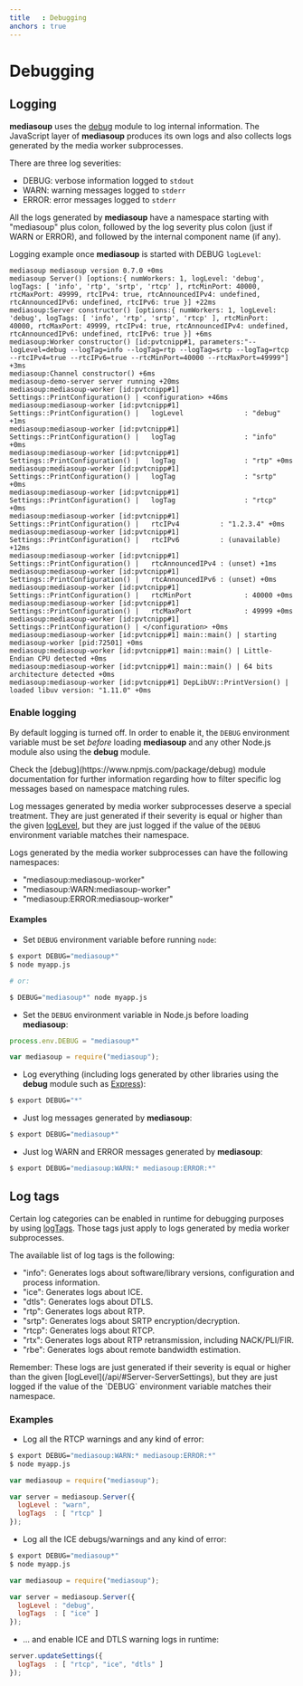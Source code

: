 ```yaml
---
title   : Debugging
anchors : true
---
```



# Debugging


## Logging

**mediasoup** uses the [debug](https://www.npmjs.com/package/debug) module to log internal information. The JavaScript layer of **mediasoup** produces its own logs and also collects logs generated by the media worker subprocesses.

There are three log severities:

* DEBUG: verbose information logged to `stdout`
* WARN: warning messages logged to `stderr`
* ERROR: error messages logged to `stderr`

All the logs generated by **mediasoup** have a namespace starting with "mediasoup" plus colon, followed by the log severity plus colon (just if WARN or ERROR), and followed by the internal component name (if any).

Logging example once **mediasoup** is started with DEBUG `logLevel`:

```
mediasoup mediasoup version 0.7.0 +0ms
mediasoup Server() [options:{ numWorkers: 1, logLevel: 'debug', logTags: [ 'info', 'rtp', 'srtp', 'rtcp' ], rtcMinPort: 40000, rtcMaxPort: 49999, rtcIPv4: true, rtcAnnouncedIPv4: undefined, rtcAnnouncedIPv6: undefined, rtcIPv6: true }] +22ms
mediasoup:Server constructor() [options:{ numWorkers: 1, logLevel: 'debug', logTags: [ 'info', 'rtp', 'srtp', 'rtcp' ], rtcMinPort: 40000, rtcMaxPort: 49999, rtcIPv4: true, rtcAnnouncedIPv4: undefined, rtcAnnouncedIPv6: undefined, rtcIPv6: true }] +6ms
mediasoup:Worker constructor() [id:pvtcnipp#1, parameters:"--logLevel=debug --logTag=info --logTag=rtp --logTag=srtp --logTag=rtcp --rtcIPv4=true --rtcIPv6=true --rtcMinPort=40000 --rtcMaxPort=49999"] +3ms
mediasoup:Channel constructor() +6ms
mediasoup-demo-server server running +20ms
mediasoup:mediasoup-worker [id:pvtcnipp#1] Settings::PrintConfiguration() | <configuration> +46ms
mediasoup:mediasoup-worker [id:pvtcnipp#1] Settings::PrintConfiguration() |   logLevel               : "debug" +1ms
mediasoup:mediasoup-worker [id:pvtcnipp#1] Settings::PrintConfiguration() |   logTag                 : "info" +0ms
mediasoup:mediasoup-worker [id:pvtcnipp#1] Settings::PrintConfiguration() |   logTag                 : "rtp" +0ms
mediasoup:mediasoup-worker [id:pvtcnipp#1] Settings::PrintConfiguration() |   logTag                 : "srtp" +0ms
mediasoup:mediasoup-worker [id:pvtcnipp#1] Settings::PrintConfiguration() |   logTag                 : "rtcp" +0ms
mediasoup:mediasoup-worker [id:pvtcnipp#1] Settings::PrintConfiguration() |   rtcIPv4          : "1.2.3.4" +0ms
mediasoup:mediasoup-worker [id:pvtcnipp#1] Settings::PrintConfiguration() |   rtcIPv6          : (unavailable) +12ms
mediasoup:mediasoup-worker [id:pvtcnipp#1] Settings::PrintConfiguration() |   rtcAnnouncedIPv4 : (unset) +1ms
mediasoup:mediasoup-worker [id:pvtcnipp#1] Settings::PrintConfiguration() |   rtcAnnouncedIPv6 : (unset) +0ms
mediasoup:mediasoup-worker [id:pvtcnipp#1] Settings::PrintConfiguration() |   rtcMinPort             : 40000 +0ms
mediasoup:mediasoup-worker [id:pvtcnipp#1] Settings::PrintConfiguration() |   rtcMaxPort             : 49999 +0ms
mediasoup:mediasoup-worker [id:pvtcnipp#1] Settings::PrintConfiguration() | </configuration> +0ms
mediasoup:mediasoup-worker [id:pvtcnipp#1] main::main() | starting mediasoup-worker [pid:72501] +0ms
mediasoup:mediasoup-worker [id:pvtcnipp#1] main::main() | Little-Endian CPU detected +0ms
mediasoup:mediasoup-worker [id:pvtcnipp#1] main::main() | 64 bits architecture detected +0ms
mediasoup:mediasoup-worker [id:pvtcnipp#1] DepLibUV::PrintVersion() | loaded libuv version: "1.11.0" +0ms
```


### Enable logging

By default logging is turned off. In order to enable it, the `DEBUG` environment variable must be set *before* loading **mediasoup** and any other Node.js module also using the **debug** module.

<div markdown="1" class="note">
Check the [debug](https://www.npmjs.com/package/debug) module documentation for further information regarding how to filter specific log messages based on namespace matching rules.
</div>

Log messages generated by media worker subprocesses deserve a special treatment. They are just generated if their severity is equal or higher than the given [logLevel](/api/#Server-ServerSettings), but they are just logged if the value of the `DEBUG` environment variable matches their namespace.

Logs generated by the media worker subprocesses can have the following namespaces:

* "mediasoup:mediasoup-worker"
* "mediasoup:WARN:mediasoup-worker"
* "mediasoup:ERROR:mediasoup-worker"

#### Examples

* Set `DEBUG` environment variable before running `node`:

```bash
$ export DEBUG="mediasoup*"
$ node myapp.js

# or:

$ DEBUG="mediasoup*" node myapp.js
```

* Set the `DEBUG` environment variable in Node.js before loading **mediasoup**:

```javascript
process.env.DEBUG = "mediasoup*"

var mediasoup = require("mediasoup");
```

* Log everything (including logs generated by other libraries using the **debug** module such as [Express](http://expressjs.com/en/guide/debugging.html)):

```bash
$ export DEBUG="*"
```

* Just log messages generated by **mediasoup**:

```bash
$ export DEBUG="mediasoup*"
```

* Just log WARN and ERROR messages generated by **mediasoup**:

```bash
$ export DEBUG="mediasoup:WARN:* mediasoup:ERROR:*"
```


## Log tags

Certain log categories can be enabled in runtime for debugging purposes by using [logTags](/api/#Server-ServerSettings). Those tags just apply to logs generated by media worker subprocesses.

The available list of log tags is the following:

* "info": Generates logs about software/library versions, configuration and process information.
* "ice": Generates logs about ICE.
* "dtls": Generates logs about DTLS.
* "rtp": Generates logs about RTP.
* "srtp": Generates logs about SRTP encryption/decryption.
* "rtcp": Generates logs about RTCP.
* "rtx": Generates logs about RTP retransmission, including NACK/PLI/FIR.
* "rbe": Generates logs about remote bandwidth estimation.

<div markdown="1" class="note">
Remember: These logs are just generated if their severity is equal or higher than the given [logLevel](/api/#Server-ServerSettings), but they are just logged if the value of the `DEBUG` environment variable matches their namespace.
</div>


### Examples

* Log all the RTCP warnings and any kind of error:

```bash
$ export DEBUG="mediasoup:WARN:* mediasoup:ERROR:*"
$ node myapp.js
```

```javascript
var mediasoup = require("mediasoup");

var server = mediasoup.Server({
  logLevel : "warn",
  logTags  : [ "rtcp" ]
});
```

* Log all the ICE debugs/warnings and any kind of error:

```bash
$ export DEBUG="mediasoup*"
$ node myapp.js
```

```javascript
var mediasoup = require("mediasoup");

var server = mediasoup.Server({
  logLevel : "debug",
  logTags  : [ "ice" ]
});
```

* ... and enable ICE and DTLS warning logs in runtime:

```javascript
server.updateSettings({
  logTags  : [ "rtcp", "ice", "dtls" ]
});
```
